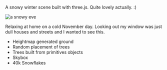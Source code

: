A snowy winter scene built with three.js.  Quite lovely actually. :)

![a snowy eve](https://kellycode.github.io/winters_eve/screen_shot.png)

Relaxing at home on a cold November day.  Looking out my window was just dull houses and streets and I wanted to see this.
- Heightmap generated ground
- Random placement of trees
- Trees built from primitives objects
- Skybox
- 40k Snowflakes

